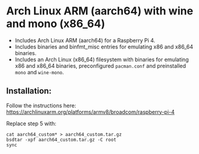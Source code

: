 # Arch Linux ARM (aarch64) with wine and mono (x86_64)

 - Includes Arch Linux ARM (aarch64) for a Raspberry Pi 4.
 - Includes binaries and binfmt_misc entries for emulating x86 and x86_64 binaries.
 - Includes an Arch Linux (x86_64) filesystem with binaries for emulating x86 and x86_64 binaries, preconfigured `pacman.conf` and preinstalled `mono` and `wine-mono`.

## Installation:

Follow the instructions here:
https://archlinuxarm.org/platforms/armv8/broadcom/raspberry-pi-4

Replace step 5 with:
```
cat aarch64_custom* > aarch64_custom.tar.gz
bsdtar -xpf aarch64_custom.tar.gz -C root
sync
```

